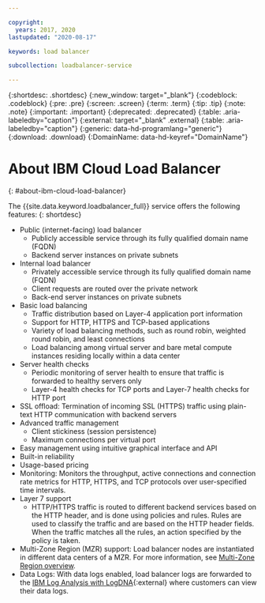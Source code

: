 ```yaml
---

copyright:
  years: 2017, 2020
lastupdated: "2020-08-17"

keywords: load balancer

subcollection: loadbalancer-service

---
```


{:shortdesc: .shortdesc}
{:new_window: target="_blank"}
{:codeblock: .codeblock}
{:pre: .pre}
{:screen: .screen}
{:term: .term}
{:tip: .tip}
{:note: .note}
{:important: .important}
{:deprecated: .deprecated}
{:table: .aria-labeledby="caption"}
{:external: target="_blank" .external}
{:table: .aria-labeledby="caption"}
{:generic: data-hd-programlang="generic"}
{:download: .download}
{:DomainName: data-hd-keyref="DomainName"}

# About IBM Cloud Load Balancer
{: #about-ibm-cloud-load-balancer}

The {{site.data.keyword.loadbalancer_full}} service offers the following features:
{: shortdesc}

* Public (internet-facing) load balancer
  * Publicly accessible service through its fully qualified domain name (FQDN)
  * Backend server instances on private subnets
* Internal load balancer
  * Privately accessible service through its fully qualified domain name (FQDN)
  * Client requests are routed over the private network
  * Back-end server instances on private subnets
* Basic load balancing
  * Traffic distribution based on Layer-4 application port information
  * Support for HTTP, HTTPS and TCP-based applications
  * Variety of load balancing methods, such as round robin, weighted round robin, and least connections
  * Load balancing among virtual server and bare metal compute instances residing locally within a data center
* Server health checks
  * Periodic monitoring of server health to ensure that traffic is forwarded to healthy servers only
  * Layer-4 health checks for TCP ports and Layer-7 health checks for HTTP port
* SSL offload: Termination of incoming SSL (HTTPS) traffic using plain-text HTTP communication with backend servers
* Advanced traffic management
  * Client stickiness (session persistence)
  * Maximum connections per virtual port
* Easy management using intuitive graphical interface and API
* Built-in reliability
* Usage-based pricing
* Monitoring: Monitors the throughput, active connections and connection rate metrics for HTTP, HTTPS, and TCP protocols over user-specified time intervals. 
* Layer 7 support
  * HTTP/HTTPS traffic is routed to different backend services based on the HTTP header, and is done using policies and rules. Rules are used to classify the traffic and are based on the HTTP header fields. When the traffic matches all the rules, an action specified by the policy is taken.
* Multi-Zone Region (MZR) support: Load balancer nodes are instantiated in different data centers of a MZR. For more information, see [Multi-Zone Region overview](/docs/loadbalancer-service?topic=loadbalancer-service-multi-zone-region-mzr-overview).
* Data Logs: With data logs enabled, load balancer logs are forwarded to the [IBM Log Analysis with LogDNA](https://cloud.ibm.com/catalog/services/ibm-log-analysis-with-logdna){:external} where customers can view their data logs.
